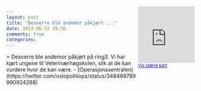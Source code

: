 ```yaml
---
layout: post
title: "Desverre ble andemor påkjørt ..."
date: 2013-06-22 19:16
comments: true
categories: 
---
```

<div style="float:right; margin:5px; position:relative;top:-130px;"><iframe width="150" height="150" frameborder="0" scrolling="no" marginheight="0" marginwidth="0" src="http://maps.google.com/maps?q=Ring%203,+Oslo&hl=no&t=m&z=14&output=embed&iwloc=&"></iframe><br/><small><a href="http://maps.google.com/maps?q=Ring%203,+Oslo&hl=no&t=m&z=14&source=embed&iwloc=A" style="color:#0000FF;text-align:left" target="_new">Vis st&oslash;rre kart</a></small></div>
> Desverre ble andemor påkjørt på ring3. Vi har kjørt ungene til Veterinærhøgskolen, slik at de kan vurdere hvor de kan være.
- [Operasjonssentralen](https://twitter.com/oslopolitiops/status/348489789990924288)
